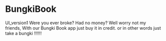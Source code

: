 # BungkiBook
UI_version1
Were you ever broke? 
Had no money? 
Well worry not my friends, 
With our Bungki Book app just buy it in credit. 
or in other words just take a bungki !!!!!!
